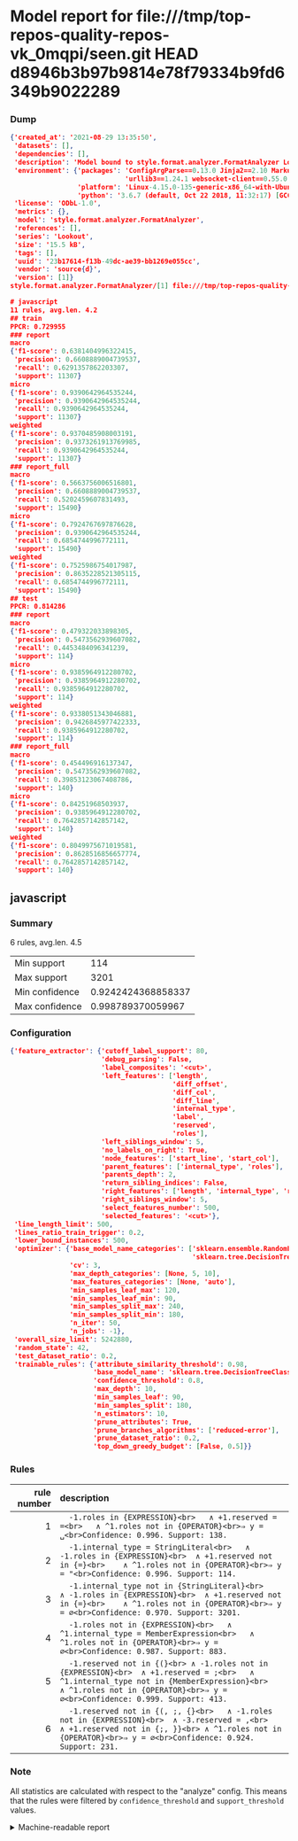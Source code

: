 # Model report for file:///tmp/top-repos-quality-repos-vk_0mqpi/seen.git HEAD d8946b3b97b9814e78f79334b9fd6349b9022289

### Dump

```json
{'created_at': '2021-08-29 13:35:50',
 'datasets': [],
 'dependencies': [],
 'description': 'Model bound to style.format.analyzer.FormatAnalyzer Lookout analyzer.',
 'environment': {'packages': 'ConfigArgParse==0.13.0 Jinja2==2.10 MarkupSafe==1.1.1 PyStemmer==1.3.0 PyYAML==5.1 Pympler==0.5 SQLAlchemy==1.2.10 SQLAlchemy-Utils==0.33.3 asdf==2.3.2 bblfsh==2.12.7 boto==2.49.0 boto3==1.9.130 botocore==1.12.130 cachetools==2.0.1 certifi==2019.3.9 chardet==3.0.4 clint==0.5.1 docker==3.7.0 docker-pycreds==0.4.0 dulwich==0.19.11 grpcio==1.19.0 grpcio-tools==1.19.0 humanfriendly==4.16.1 humanize==0.5.1 idna==2.8 jmespath==0.9.4 jsonschema==2.6.0 lookout-sdk==0.4.1 lookout-sdk-ml==0.19.0 lookout-style==0.2.0 lz4==2.1.6 modelforge==0.12.1 numpy==1.16.2 packaging==19.0 pandas==0.22.0 pip==19.0.3 protobuf==3.7.0 psycopg2-binary==2.7.5 pygtrie==2.3 pyparsing==2.3.1 python-dateutil==2.8.0 python-igraph==0.7.1.post6 pytz==2019.1 requests==2.21.0 requirements-parser==0.2.0 scikit-learn==0.20.1 scikit-optimize==0.5.2 scipy==1.2.1 semantic-version==2.6.0 setuptools==40.8.0 six==1.12.0 smart-open==1.8.1 sourced-ml==0.8.2 spdx==2.5.0 stringcase==1.2.0 tabulate==0.8.2 tqdm==4.31.1 '
                             'urllib3==1.24.1 websocket-client==0.55.0 xxhash==1.3.0',
                 'platform': 'Linux-4.15.0-135-generic-x86_64-with-Ubuntu-18.04-bionic',
                 'python': '3.6.7 (default, Oct 22 2018, 11:32:17) [GCC 8.2.0]'},
 'license': 'ODbL-1.0',
 'metrics': {},
 'model': 'style.format.analyzer.FormatAnalyzer',
 'references': [],
 'series': 'Lookout',
 'size': '15.5 kB',
 'tags': [],
 'uuid': '23b17614-f13b-49dc-ae39-bb1269e055cc',
 'vendor': 'source{d}',
 'version': [1]}
style.format.analyzer.FormatAnalyzer/[1] file:///tmp/top-repos-quality-repos-vk_0mqpi/seen.git d8946b3b97b9814e78f79334b9fd6349b9022289

# javascript
11 rules, avg.len. 4.2
## train
PPCR: 0.729955
### report
macro
{'f1-score': 0.6381404996322415,
 'precision': 0.6608889004739537,
 'recall': 0.6291357862203307,
 'support': 11307}
micro
{'f1-score': 0.9390642964535244,
 'precision': 0.9390642964535244,
 'recall': 0.9390642964535244,
 'support': 11307}
weighted
{'f1-score': 0.9370485908003191,
 'precision': 0.9373261913769985,
 'recall': 0.9390642964535244,
 'support': 11307}
### report_full
macro
{'f1-score': 0.5663756006516801,
 'precision': 0.6608889004739537,
 'recall': 0.5202459607831493,
 'support': 15490}
micro
{'f1-score': 0.7924767697876628,
 'precision': 0.9390642964535244,
 'recall': 0.6854744996772111,
 'support': 15490}
weighted
{'f1-score': 0.7525986754017987,
 'precision': 0.8635228521305115,
 'recall': 0.6854744996772111,
 'support': 15490}
## test
PPCR: 0.814286
### report
macro
{'f1-score': 0.479322033898305,
 'precision': 0.5473562939607082,
 'recall': 0.4453484096341239,
 'support': 114}
micro
{'f1-score': 0.9385964912280702,
 'precision': 0.9385964912280702,
 'recall': 0.9385964912280702,
 'support': 114}
weighted
{'f1-score': 0.9338051343046881,
 'precision': 0.9426845977422333,
 'recall': 0.9385964912280702,
 'support': 114}
### report_full
macro
{'f1-score': 0.454496916137347,
 'precision': 0.5473562939607082,
 'recall': 0.39853123067408786,
 'support': 140}
micro
{'f1-score': 0.84251968503937,
 'precision': 0.9385964912280702,
 'recall': 0.7642857142857142,
 'support': 140}
weighted
{'f1-score': 0.8049975671019581,
 'precision': 0.8628516856657774,
 'recall': 0.7642857142857142,
 'support': 140}
```

## javascript
### Summary
6 rules, avg.len. 4.5

| | |
|-|-|
|Min support|114|
|Max support|3201|
|Min confidence|0.9242424368858337|
|Max confidence|0.998789370059967|

### Configuration

```json
{'feature_extractor': {'cutoff_label_support': 80,
                       'debug_parsing': False,
                       'label_composites': '<cut>',
                       'left_features': ['length',
                                         'diff_offset',
                                         'diff_col',
                                         'diff_line',
                                         'internal_type',
                                         'label',
                                         'reserved',
                                         'roles'],
                       'left_siblings_window': 5,
                       'no_labels_on_right': True,
                       'node_features': ['start_line', 'start_col'],
                       'parent_features': ['internal_type', 'roles'],
                       'parents_depth': 2,
                       'return_sibling_indices': False,
                       'right_features': ['length', 'internal_type', 'reserved', 'roles'],
                       'right_siblings_window': 5,
                       'select_features_number': 500,
                       'selected_features': '<cut>'},
 'line_length_limit': 500,
 'lines_ratio_train_trigger': 0.2,
 'lower_bound_instances': 500,
 'optimizer': {'base_model_name_categories': ['sklearn.ensemble.RandomForestClassifier',
                                              'sklearn.tree.DecisionTreeClassifier'],
               'cv': 3,
               'max_depth_categories': [None, 5, 10],
               'max_features_categories': [None, 'auto'],
               'min_samples_leaf_max': 120,
               'min_samples_leaf_min': 90,
               'min_samples_split_max': 240,
               'min_samples_split_min': 180,
               'n_iter': 50,
               'n_jobs': -1},
 'overall_size_limit': 5242880,
 'random_state': 42,
 'test_dataset_ratio': 0.2,
 'trainable_rules': {'attribute_similarity_threshold': 0.98,
                     'base_model_name': 'sklearn.tree.DecisionTreeClassifier',
                     'confidence_threshold': 0.8,
                     'max_depth': 10,
                     'min_samples_leaf': 90,
                     'min_samples_split': 180,
                     'n_estimators': 10,
                     'prune_attributes': True,
                     'prune_branches_algorithms': ['reduced-error'],
                     'prune_dataset_ratio': 0.2,
                     'top_down_greedy_budget': [False, 0.5]}}
```

### Rules

| rule number | description |
|----:|:-----|
| 1 | `  -1.roles in {EXPRESSION}<br>	∧ +1.reserved = =<br>	∧ ^1.roles not in {OPERATOR}<br>⇒ y = ␣<br>Confidence: 0.996. Support: 138.` |
| 2 | `  -1.internal_type = StringLiteral<br>	∧ -1.roles in {EXPRESSION}<br>	∧ +1.reserved not in {=}<br>	∧ ^1.roles not in {OPERATOR}<br>⇒ y = "<br>Confidence: 0.996. Support: 114.` |
| 3 | `  -1.internal_type not in {StringLiteral}<br>	∧ -1.roles in {EXPRESSION}<br>	∧ +1.reserved not in {=}<br>	∧ ^1.roles not in {OPERATOR}<br>⇒ y = ∅<br>Confidence: 0.970. Support: 3201.` |
| 4 | `  -1.roles not in {EXPRESSION}<br>	∧ ^1.internal_type = MemberExpression<br>	∧ ^1.roles not in {OPERATOR}<br>⇒ y = ∅<br>Confidence: 0.987. Support: 883.` |
| 5 | `  -1.reserved not in {(}<br>	∧ -1.roles not in {EXPRESSION}<br>	∧ +1.reserved = ;<br>	∧ ^1.internal_type not in {MemberExpression}<br>	∧ ^1.roles not in {OPERATOR}<br>⇒ y = ∅<br>Confidence: 0.999. Support: 413.` |
| 6 | `  -1.reserved not in {(, ;, {}<br>	∧ -1.roles not in {EXPRESSION}<br>	∧ -3.reserved = ,<br>	∧ +1.reserved not in {;, }}<br>	∧ ^1.roles not in {OPERATOR}<br>⇒ y = ∅<br>Confidence: 0.924. Support: 231.` |

### Note
All statistics are calculated with respect to the "analyze" config. This means that the rules were filtered by
`confidence_threshold` and `support_threshold` values.

<details>
    <summary>Machine-readable report</summary>
```json
{"javascript": {"avg_rule_len": 4.5, "max_conf": 0.998789370059967, "max_support": 3201, "min_conf": 0.9242424368858337, "min_support": 114, "num_rules": 6}}
```
</details>
